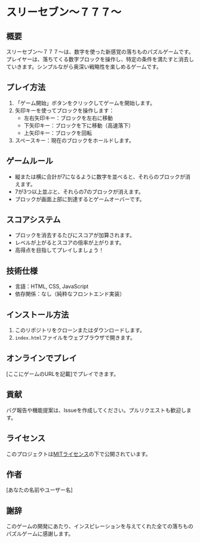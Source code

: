# スリーセブン～７７７～

## 概要
スリーセブン～７７７～は、数字を使った新感覚の落ちものパズルゲームです。プレイヤーは、落ちてくる数字ブロックを操作し、特定の条件を満たすと消去していきます。シンプルながら奥深い戦略性を楽しめるゲームです。

## プレイ方法
1. 「ゲーム開始」ボタンをクリックしてゲームを開始します。
2. 矢印キーを使ってブロックを操作します：
   - 左右矢印キー：ブロックを左右に移動
   - 下矢印キー：ブロックを下に移動（高速落下）
   - 上矢印キー：ブロックを回転
3. スペースキー：現在のブロックをホールドします。

## ゲームルール
- 縦または横に合計が7になるように数字を並べると、それらのブロックが消えます。
- 7が3つ以上並ぶと、それらの7のブロックが消えます。
- ブロックが画面上部に到達するとゲームオーバーです。

## スコアシステム
- ブロックを消去するたびにスコアが加算されます。
- レベルが上がるとスコアの倍率が上がります。
- 高得点を目指してプレイしましょう！

## 技術仕様
- 言語：HTML, CSS, JavaScript
- 依存関係：なし（純粋なフロントエンド実装）

## インストール方法
1. このリポジトリをクローンまたはダウンロードします。
2. `index.html`ファイルをウェブブラウザで開きます。

## オンラインでプレイ
[ここにゲームのURLを記載]でプレイできます。

## 貢献
バグ報告や機能提案は、Issueを作成してください。プルリクエストも歓迎します。

## ライセンス
このプロジェクトは[MITライセンス](LICENSE)の下で公開されています。

## 作者
[あなたの名前やユーザー名]

## 謝辞
このゲームの開発にあたり、インスピレーションを与えてくれた全ての落ちものパズルゲームに感謝します。
